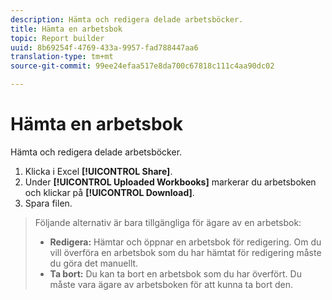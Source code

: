 ```yaml
---
description: Hämta och redigera delade arbetsböcker.
title: Hämta en arbetsbok
topic: Report builder
uuid: 8b69254f-4769-433a-9957-fad788447aa6
translation-type: tm+mt
source-git-commit: 99ee24efaa517e8da700c67818c111c4aa90dc02

---
```



# Hämta en arbetsbok

Hämta och redigera delade arbetsböcker.

1. Klicka i Excel **[!UICONTROL Share]**.
1. Under **[!UICONTROL Uploaded Workbooks]** markerar du arbetsboken och klickar på **[!UICONTROL Download]**.
1. Spara filen.
>Följande alternativ är bara tillgängliga för ägare av en arbetsbok:
>
>* **Redigera:** Hämtar och öppnar en arbetsbok för redigering. Om du vill överföra en arbetsbok som du har hämtat för redigering måste du göra det manuellt.
>* **Ta bort:** Du kan ta bort en arbetsbok som du har överfört. Du måste vara ägare av arbetsboken för att kunna ta bort den.
>


